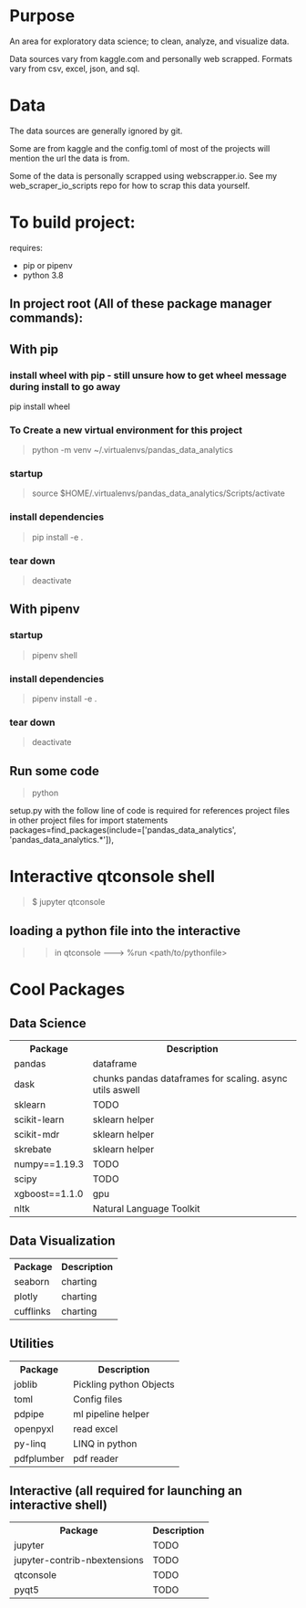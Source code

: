 # Purpose
An area for exploratory data science; to clean, analyze, and visualize data. 

Data sources vary from kaggle.com and personally web scrapped. Formats vary from csv, excel, json, and sql.

# Data
The data sources are generally ignored by git.

Some are from kaggle and the config.toml of most of the projects will mention the url the data is from.

Some of the data is personally scrapped using webscrapper.io. See my web_scraper_io_scripts repo for how to scrap this
data yourself.

# To build project:

requires:
- pip or pipenv
- python 3.8

## In project root (All of these package manager commands):

## With pip
### install wheel with pip - still unsure how to get wheel message during install to go away
pip install wheel
### To Create a new virtual environment for this project
> python -m venv ~/.virtualenvs/pandas_data_analytics

### startup
> source $HOME/.virtualenvs/pandas_data_analytics/Scripts/activate

### install dependencies
> pip install -e .

### tear down
> deactivate

## With pipenv
### startup
> pipenv shell
### install dependencies
> pipenv install -e .

### tear down
> deactivate


## Run some code
> python <filename>

setup.py with the follow line of code is required for references project files in other project files for import statements
packages=find_packages(include=['pandas_data_analytics', 'pandas_data_analytics.*']),


# Interactive qtconsole shell
> $ jupyter qtconsole
## loading a python file into the interactive
>> in qtconsole ---> %run <path/to/pythonfile>

# Cool Packages
## Data Science
<table style="width:100%">
  <tr>
    <th>Package</th>
    <th>Description</th>
  </tr>
  <tr>
    <td>pandas</td>
    <td>dataframe</td>
  </tr>
  <tr>
    <td>dask</td>
    <td>chunks pandas dataframes for scaling. async utils aswell</td>
  </tr>
  <tr>
    <td>sklearn</td>
    <td>TODO</td>
  </tr>
  <tr>
    <td>scikit-learn</td>
    <td>sklearn helper</td>
  </tr>
  <tr>
    <td>scikit-mdr</td>
    <td>sklearn helper</td>
  </tr>
  <tr>
    <td>skrebate</td>
    <td> sklearn helper</td>
  </tr>
  <tr>
    <td>numpy==1.19.3</td>
    <td>TODO</td>
  </tr>
  <tr>
    <td>scipy</td>
    <td>TODO</td>
  </tr>
  <tr>
    <td>xgboost==1.1.0</td>
    <td>gpu</td>
  </tr>
  <tr>
    <td>nltk</td>
    <td>Natural Language Toolkit</td>
  </tr>
</table>

## Data Visualization
<table style="width:100%">
  <tr>
    <th>Package</th>
    <th>Description</th>
  </tr>
  <tr>
    <td>seaborn</td>
    <td>charting</td>
  </tr>
  <tr>
    <td>plotly</td>
    <td>charting</td>
  </tr>
  <tr>
    <td>cufflinks</td>
    <td>charting</td>
  </tr>
</table>

## Utilities
<table style="width:100%">
  <tr>
    <th>Package</th>
    <th>Description</th>
  </tr>
  <tr>
    <td>joblib</td>
    <td>Pickling python Objects</td>
  </tr>
  <tr>
    <td>toml</td>
    <td>Config files</td>
  </tr>
  <tr>
    <td>pdpipe</td>
    <td>ml pipeline helper</td>
  </tr>
  <tr>
    <td>openpyxl</td>
    <td>read excel</td>
  </tr>
  <tr>
    <td>py-linq</td>
    <td>LINQ in python</td>
  </tr>
  <tr>
    <td>pdfplumber</td>
    <td>pdf reader</td>
  </tr>
</table>

## Interactive (all required for launching an interactive shell)
<table style="width:100%">
  <tr>
    <th>Package</th>
    <th>Description</th>
  </tr>
  <tr>
    <td>jupyter</td>
    <td>TODO</td>
  </tr>
  <tr>
    <td>jupyter-contrib-nbextensions</td>
    <td>TODO</td>
  </tr>
  <tr>
    <td>qtconsole</td>
    <td>TODO</td>
  </tr>
  <tr>
    <td>pyqt5</td>
    <td>TODO</td>
  </tr>
</table>
